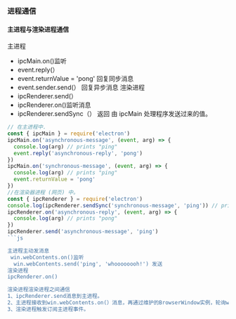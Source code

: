 ### 进程通信
#### 主进程与渲染进程通信
主进程
- ipcMain.on()监听
- event.reply(）
- event.returnValue = 'pong' 回复同步消息
- event.sender.send(）  回复异步消息
渲染进程
- ipcRenderer.send(）
- ipcRenderer.on()监听消息
- ipcRenderer.sendSync（）
返回 由 ipcMain 处理程序发送过来的值。
```js
// 在主进程中.
const { ipcMain } = require('electron')
ipcMain.on('asynchronous-message', (event, arg) => {
  console.log(arg) // prints "ping"
  event.reply('asynchronous-reply', 'pong')
})
ipcMain.on('synchronous-message', (event, arg) => {
  console.log(arg) // prints "ping"
  event.returnValue = 'pong'
})
//在渲染器进程 (网页) 中。
const { ipcRenderer } = require('electron')
console.log(ipcRenderer.sendSync('synchronous-message', 'ping')) // prints "pong"
ipcRenderer.on('asynchronous-reply', (event, arg) => {
  console.log(arg) // prints "pong"
})
ipcRenderer.send('asynchronous-message', 'ping')
```js

主进程主动发消息
 win.webContents.on()监听
  win.webContents.send('ping', 'whoooooooh!') 发送
渲染进程
ipcRenderer.on()

渲染进程渲染进程之间通信
1、ipcRenderer.send消息到主进程。
2、主进程接收到win.webContents.on(）消息，再通过维护的BrowserWindow实例，轮询webContents.send给各个窗口。
3、渲染进程触发订阅主进程事件。 

